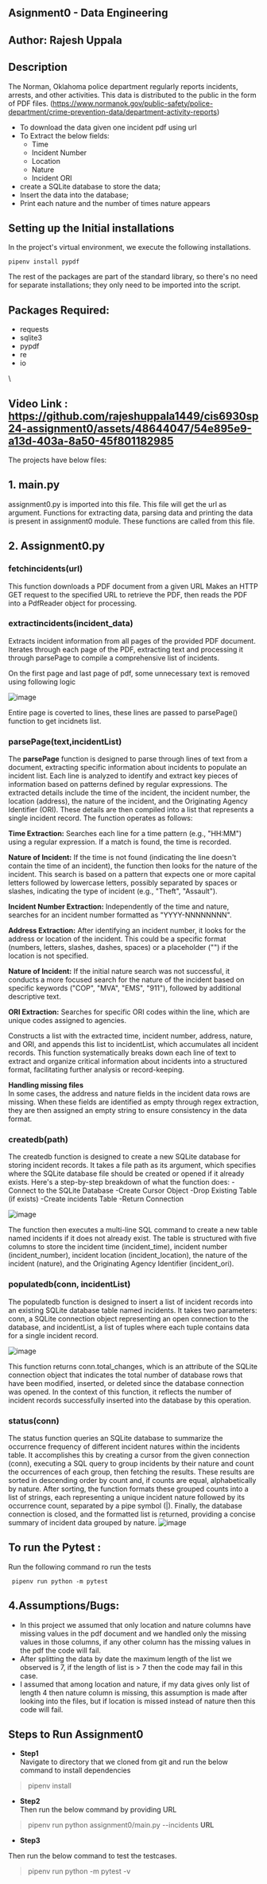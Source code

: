 ## Asignment0 - Data Engineering

## Author: Rajesh Uppala

## Description

The Norman, Oklahoma police department regularly reports incidents, arrests, and other activities. This data is distributed to the public in the form of PDF files. (https://www.normanok.gov/public-safety/police-department/crime-prevention-data/department-activity-reports)

- To download the data given one incident pdf using url
- To Extract the below fields:
  - Time
  - Incident Number
  - Location
  - Nature
  - Incident ORI
- create a SQLite database to store the data;
- Insert the data into the database;
- Print each nature and the number of times nature appears

## Setting up the Initial installations 
In the project's virtual environment, we execute the following installations. 
~~~
pipenv install pypdf
~~~
The rest of the packages are part of the standard library, so there's no need for separate installations; they only need to be imported into the script.


## Packages Required:

- requests
- sqlite3
- pypdf
- re
- io

\
## Video Link : https://github.com/rajeshuppala1449/cis6930sp24-assignment0/assets/48644047/54e895e9-a13d-403a-8a50-45f801182985
The projects have below files: 
## 1. main.py 
 
assignment0.py is imported into this file.
This file will get the url as argument. 
Functions for extracting data, parsing data and printing the data is present in assignment0 module. These functions are called from this file.

## 2. Assignment0.py

### **fetchincidents(url)**

This function downloads a PDF document from a given URL
Makes an HTTP GET request to the specified URL to retrieve the PDF, then reads the PDF into a PdfReader object for processing.

### **extractincidents(incident_data)**

Extracts incident information from all pages of the provided PDF document.
Iterates through each page of the PDF, extracting text and processing it through parsePage to compile a comprehensive list of incidents.

On the first page and last page of pdf, some unnecessary text is removed using following logic

![image](https://github.com/rajeshuppala1449/EPAM_git/assets/48644047/adb1b3fb-5b13-40e9-8431-ce467812d23b)

Entire page is coverted to lines, these lines are passed to parsePage() function to get incidnets list.

### **parsePage(text,incidentList)**

The **parsePage** function is designed to parse through lines of text from a document, extracting specific information about incidents to populate an incident list. Each line is analyzed to identify and extract key pieces of information based on patterns defined by regular expressions. The extracted details include the time of the incident, the incident number, the location (address), the nature of the incident, and the Originating Agency Identifier (ORI). These details are then compiled into a list that represents a single incident record. The function operates as follows:

**Time Extraction:** Searches each line for a time pattern (e.g., "HH:MM") using a regular expression. If a match is found, the time is recorded.

**Nature of Incident:** If the time is not found (indicating the line doesn't contain the time of an incident), the function then looks for the nature of the incident. This search is based on a pattern that expects one or more capital letters followed by lowercase letters, possibly separated by spaces or slashes, indicating the type of incident (e.g., "Theft", "Assault").

**Incident Number Extraction:** Independently of the time and nature, searches for an incident number formatted as "YYYY-NNNNNNNN".

**Address Extraction:** After identifying an incident number, it looks for the address or location of the incident. This could be a specific format (numbers, letters, slashes, dashes, spaces) or a placeholder ("<UNKNOWN>") if the location is not specified.

**Nature of Incident:** If the initial nature search was not successful, it conducts a more focused search for the nature of the incident based on specific keywords ("COP", "MVA", "EMS", "911"), followed by additional descriptive text.

**ORI Extraction:** Searches for specific ORI codes within the line, which are unique codes assigned to agencies.

Constructs a list with the extracted time, incident number, address, nature, and ORI, and appends this list to incidentList, which accumulates all incident records.
This function systematically breaks down each line of text to extract and organize critical information about incidents into a structured format, facilitating further analysis or record-keeping.



**Handling missing files**
<br>
In some cases, the address and nature fields in the incident data rows are missing. When these fields are identified as empty through regex extraction, they are then assigned an empty string to ensure consistency in the data format.

### **createdb(path)**


The createdb function is designed to create a new SQLite database for storing incident records. It takes a file path as its argument, which specifies where the SQLite database file should be created or opened if it already exists. Here's a step-by-step breakdown of what the function does:
-Connect to the SQLite Database
-Create Cursor Object
-Drop Existing Table (if exists)
-Create incidents Table
-Return Connection

![image](https://github.com/rajeshuppala1449/EPAM_git/assets/48644047/da903d11-bb11-4ccc-bf31-f04dc4e6ad19)
<br>

The function then executes a multi-line SQL command to create a new table named incidents if it does not already exist. The table is structured with five columns to store the incident time (incident_time), incident number (incident_number), incident location (incident_location), the nature of the incident (nature), and the Originating Agency Identifier (incident_ori).

### **populatedb(conn, incidentList)**

The populatedb function is designed to insert a list of incident records into an existing SQLite database table named incidents. It takes two parameters: conn, a SQLite connection object representing an open connection to the database, and incidentList, a list of tuples where each tuple contains data for a single incident record. 

![image](https://github.com/rajeshuppala1449/EPAM_git/assets/48644047/dbc2bd1a-7741-4ab9-8bf6-01c2f4344cff)
<br>

This function returns conn.total_changes, which is an attribute of the SQLite connection object that indicates the total number of database rows that have been modified, inserted, or deleted since the database connection was opened. In the context of this function, it reflects the number of incident records successfully inserted into the database by this operation.

### **status(conn)**

The status function queries an SQLite database to summarize the occurrence frequency of different incident natures within the incidents table. It accomplishes this by creating a cursor from the given connection (conn), executing a SQL query to group incidents by their nature and count the occurrences of each group, then fetching the results. These results are sorted in descending order by count and, if counts are equal, alphabetically by nature. After sorting, the function formats these grouped counts into a list of strings, each representing a unique incident nature followed by its occurrence count, separated by a pipe symbol (|). Finally, the database connection is closed, and the formatted list is returned, providing a concise summary of incident data grouped by nature.
![image](https://github.com/rajeshuppala1449/EPAM_git/assets/48644047/347b2ac1-d98c-40bf-8438-8d6356c5187a)
<br>

## To run the Pytest : 
Run the following command ro run the tests
~~~
 pipenv run python -m pytest
~~~

## 4.Assumptions/Bugs:

- In this project we assumed that only location and nature columns have missing values in the pdf document and we handled only the missing values in those columns, if any other column has the missing values in the pdf the code will fail. 
- After splitting the data by date the maximum length of the list we observed is 7, if the length of list is > 7 then the code may fail in this case.
- I assumed that among location and nature, if my data gives only list of length 4 then nature column is missing, this assumption is made after looking into the files, but if location is missed instead of nature then this code will fail.


## Steps to Run Assignment0


- **Step1** \
Navigate to directory that we cloned from git and run the below command to install dependencies

> pipenv install

- **Step2** \
Then run the below command by providing URL

> pipenv run python assignment0/main.py --incidents **URL**

- **Step3** 

Then run the below command to test the testcases. 

> pipenv run python -m pytest -v

